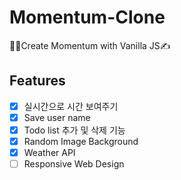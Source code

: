 # Momentum-Clone
👩‍💻Create Momentum with Vanilla JS✍️
## Features
- [x] 실시간으로 시간 보여주기
- [x] Save user name 
- [x] Todo list 추가 및 삭제 기능
- [x] Random Image Background
- [x] Weather API
- [ ] Responsive Web Design
